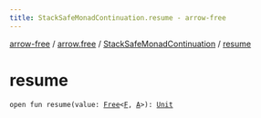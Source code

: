 ```yaml
---
title: StackSafeMonadContinuation.resume - arrow-free
---
```


[arrow-free](../../index.html) / [arrow.free](../index.html) / [StackSafeMonadContinuation](index.html) / [resume](./resume.html)

# resume

`open fun resume(value: `[`Free`](../-free/index.html)`<`[`F`](index.html#F)`, `[`A`](index.html#A)`>): `[`Unit`](https://kotlinlang.org/api/latest/jvm/stdlib/kotlin/-unit/index.html)
